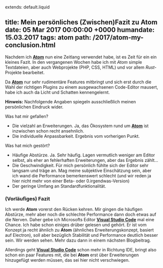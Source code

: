 extends: default.liquid

title: Mein persönliches (Zwischen)Fazit zu Atom
date:       05 Mar 2017 00:00:00 +0000
humandate:  15.03.2017
tags: atom
path: /2017/atom-my-conclusion.html
---

Nachdem ich __[Atom](https://atom.io/)__ nun eine Zeitlang verwendet habe, ist es Zeit für ein ein kleines Fazit. In den vergangenen Wochen habe ich mit *Atom* simple Textdateien, aber auch Webprojekte (PHP, CSS, HTML) und vor allem *Rust*-Projekte bearbeitet.

Da __[Atom](https://atom.io/)__ nur sehr rudimentäre Features mitbringt und sich erst durch die Wahl der richtigen Plugins zu einem ausgewachsenen Code-Editor mausert, habe ich auch da Licht und Schatten kennengelernt.

__Hinweis:__ Nachfolgende Angaben spiegeln ausschließlich meinen persönlichen Eindruck wider.

Was hat mir gefallen?
* Die vielzahl an Erweiterungen. Ja, das Ökosystem rund um __[Atom](https://atom.io/)__ ist inzwischen schon recht ansehnlich.
* Die individuelle Anpassbarkeit. Ergebnis vom vorherigen Punkt. 

Was hat mich gestört?
* Häufige Abstürze. Ja. Sehr häufig. Lagen vermutlich weniger am Editor selbst, als eher an fehlerhaften Erweiterungen, aber das Ergebnis zählt...
* Die Geschwindigkeit. Für mich persönlich fühlte sich der Editor sehr langsam und träge an. Mag meine subjektive Einschätzung sein, aber ich wand die Performance bemerkenswert schlecht (und wir reden ja hier nicht mehr von einer Beta- oder 0.irgendwas-Version)
* Der geringe Umfang an Standardfunktionalität.

### (Vorläufiges) Fazit
Ich werde __Atom__ vorerst den Rücken kehren. Mir gingen die häufigen Abstürze, mehr aber noch die schlechte Performance dann doch etwas auf die Nerven.
Daher gebe ich Microsofts Editor __[Visual Studio Code](https://code.visualstudio.com/)__ mal eine Chance. Ich habe schon einiges drüber gelesen und gehört. Er ist vom Konzept ja recht ähnlich zu __Atom__ (ähnliches Erweiterungskonzept, basiert auf Electron), soll aber bezüglich Stabilität und Performance deutlich besser sein. Wir werden sehen. Mehr dazu dann in einem nächsten Blogbeitrag.

Allerdings geht __[Visual Studio Code](https://code.visualstudio.com/)__ schon mehr in Richtung IDE, bringt also schon ein paar Features mit, die bei __Atom__ erst über Erweiterungen hinzugefügt werden müssen, das sei hier nicht verschwiegen.